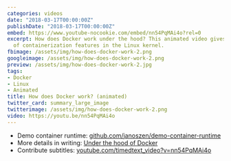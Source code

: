 ```yaml
---
categories: videos
date: "2018-03-17T00:00:00Z"
publishDate: "2018-03-17T00:00:00Z"
embed: https://www.youtube-nocookie.com/embed/nn54PqMAi4o?rel=0
excerpt: How does Docker work under the hood? This animated video gives a brief overview
  of containerization features in the Linux kernel.
fbimage: /assets/img/how-does-docker-work-2.png
googleimage: /assets/img/how-does-docker-work-2.png
preview: /assets/img/how-does-docker-work-2.jpg
tags:
- Docker
- Linux
- Animated
title: How does Docker work? (animated)
twitter_card: summary_large_image
twitterimage: /assets/img/how-does-docker-work-2.png
video: https://youtu.be/nn54PqMAi4o
---
```


- Demo container runtime: [github.com/janoszen/demo-container-runtime](https://github.com/janoszen/demo-container-runtime)
- More details in writing: [Under the hood of Docker](/blog/under-the-hood-of-docker)
- Contribute subtitles: [youtube.com/timedtext_video?v=nn54PqMAi4o](http://www.youtube.com/timedtext_video?v=nn54PqMAi4o&ref=share)